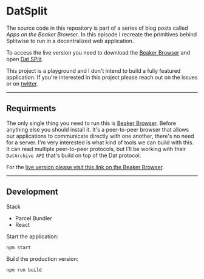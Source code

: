 # DatSplit

The source code in this repository is part of a series of blog posts called
_Apps on the Beaker Browser_. In this episode I recreate the primitives behind
Splitwise to run in a decentralized web application.

To access the live version you need to download the [Beaker
Browser](https://beakerbrowser.com/) and open [Dat SPlit]().

This project is a playground and I don't intend to build a fully featured
application. If you're interested in this project please reach out on the
issues or on [twitter](https://twitter.com/gabrielgpoca).

---

## Requirments

The only single thing you need to run this is
[Beaker Browser](https://beakerbrowser.com/). Before anything else you should
install it. It's a peer-to-peer browser that allows our applications to
communicate directly with one another, there's no need for a server. I'm very
interested is what kind of tools we can build with this. It can read multiple
peer-to-peer protocols, but I'll be working with their `DatArchive API` that's
build on top of the Dat protocol.

For the [live version please visit this link on the Beaker
Browser](dat://datsplit-gabrielpoca.hashbase.io/).

---

## Development

Stack

* Parcel Bundler
* React

Start the application:

```
npm start
```

Build the production version:

```
npm run build
```
